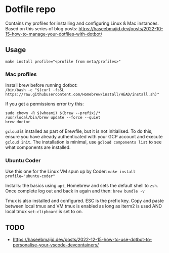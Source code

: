 # Dotfile repo

Contains my profiles for installing and configuring Linux & Mac instances.  
Based on this series of blog posts: <https://haseebmajid.dev/posts/2022-10-15-how-to-manage-your-dotfiles-with-dotbot/>

## Usage
`make install profile="<profile from meta/profiles>"`

### Mac profiles
Install brew before running dotbot:  
`/bin/bash -c "$(curl -fsSL https://raw.githubusercontent.com/Homebrew/install/HEAD/install.sh)"`

If you get a permissions error try this:

```
sudo chown -R $(whoami) $(brew --prefix)/*
/usr/local/bin/brew update --force --quiet
brew doctor
```

`gcloud` is installed as part of Brewfile, but it is not initialised. To do this, ensure you have already authenticated with your GCP account and execute `gcloud init`. The installation is minimal, use `gcloud components list` to see what components are installed.

### Ubuntu Coder
Use this one for the Linux VM spun up by Coder: `make install profile="ubuntu-coder"`  

Installs: the basics using `apt`, Homebrew and sets the default shell to `zsh`. Once complete log out and back in again and then: `brew bundle -v`

Tmux is also installed and configured. ESC is the prefix key. Copy and paste between local tmux and VM tmux is enabled as long as iterm2 is used AND local tmux `set-clipboard` is set to on.

## TODO

- https://haseebmajid.dev/posts/2022-12-15-how-to-use-dotbot-to-personalise-your-vscode-devcontainers/